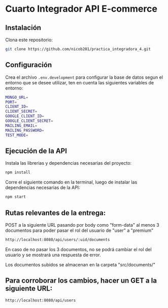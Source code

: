 # Cuarto Integrador API E-commerce

## Instalación

Clona este repositorio:

   ```bash
   git clone https://github.com/nicob201/practica_integradora_4.git
   ```
## Configuración

Crea el archivo `.env.development` para configurar la base de datos segun el entorno que se desee utilizar, ten en cuenta las siguientes variables de entorno:

   ```bash
   MONGO_URL=
   PORT=
   CLIENT_ID=
   CLIENT_SECRET=
   GOOGLE_CLIENT_ID=
   GOOGLE_CLIENT_SECRET=
   MAILING_EMAIL=
   MAILING_PASSWORD=
   TEST_MODE=  
   ```

## Ejecución de la API

Instala las librerias y dependencias necesarias del proyecto:

   ```bash
   npm install
   ```

Corre el siguiente comando en la terminal, luego de instalar las dependencias necesarias de la API:

   ```bash
   npm start
   ```

## Rutas relevantes de la entrega:

POST a la siguiente URL pasando por body como "form-data" al menos 3 documentos para poder pasar el rol del usuario de "user" a "premium"

   ```bash
   http://localhost:8080/api/users/:uid/documents
   ```

En caso de no pasar los 3 documentos, no se podrá cambiar el rol del usuario y se mostrará una respuesta de error.

Los documentos subidos se almacenan en la carpeta "src/documents/"

## Para corroborar los cambios, hacer un GET a la siguiente URL:

   ```bash
   http://localhost:8080/api/users
   ```